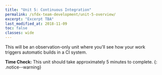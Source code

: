```yaml
---
title: "Unit 5: Continuous Integration"
permalink: /sfdx-team-development/unit-5-overview/
excerpt: "Excerpt TBA"
last_modified_at: 2018-11-09
toc: false
classes: wide
---
```


<!--
The Developer Hub, or "Dev Hub", is a critical part of the Salesforce DX toolset, enabling you to create and manage scratch orgs from the command line.  

This unit will ensure that you have access to a Dev Hub and walk you through the process of linking a packaging org to your Dev Hub.
-->
This will be an observation-only unit where you'll see how your work triggers automatic builds in a CI system.

**Time Check:** This unit should take approximately 5 minutes to complete.
{: .notice--warning}

<!--
### Log in to your Developer Hub
Check that you have access to a Developer Hub, and start learning why ISV Partners should use the Developer Hub that's part of their Partner Business Org (PBO).

### Register your packaging org's namespace
Link your packaging org to your Developer Hub so you can build namespaced scratch orgs, something that is very specific to how ISV Partners use Salesforce DX.
-->